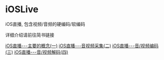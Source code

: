 # iOSLive
iOS直播, 包含视频/音频的硬编码/软编码

详细介绍请前往简书链接

[iOS直播---主要的概念(一)](http://www.jianshu.com/p/3f8d9a81be18)
[iOS直播---音视频采集(二)](http://www.jianshu.com/p/a90e4beddda7)
[iOS直播---音/视频编码(三)](http://www.jianshu.com/p/39a5461f2c23)
[iOS直播---音/视频解码(四)](http://www.jianshu.com/p/42900f9ec65f)
